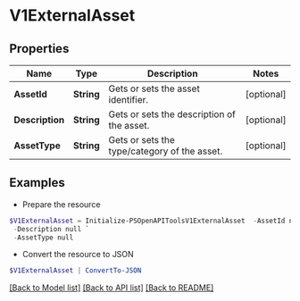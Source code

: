 # V1ExternalAsset
## Properties

Name | Type | Description | Notes
------------ | ------------- | ------------- | -------------
**AssetId** | **String** | Gets or sets the asset identifier. | [optional] 
**Description** | **String** | Gets or sets the description of the asset. | [optional] 
**AssetType** | **String** | Gets or sets the type/category of the asset. | [optional] 

## Examples

- Prepare the resource
```powershell
$V1ExternalAsset = Initialize-PSOpenAPIToolsV1ExternalAsset  -AssetId null `
 -Description null `
 -AssetType null
```

- Convert the resource to JSON
```powershell
$V1ExternalAsset | ConvertTo-JSON
```

[[Back to Model list]](../README.md#documentation-for-models) [[Back to API list]](../README.md#documentation-for-api-endpoints) [[Back to README]](../README.md)

